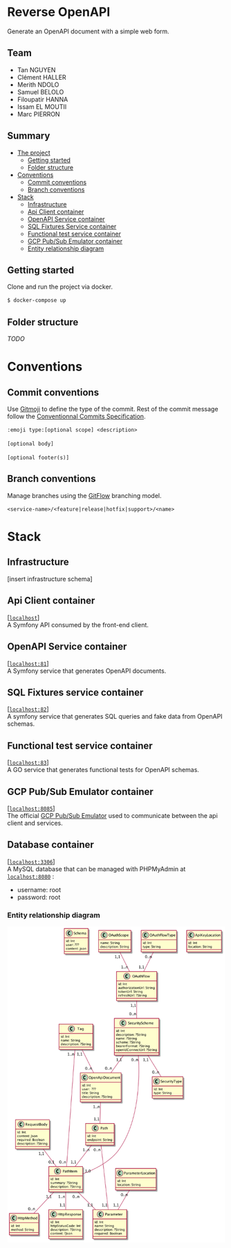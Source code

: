 # Reverse OpenAPI

Generate an OpenAPI document with a simple web form.

## Team

- Tan NGUYEN
- Clément HALLER
- Merith NDOLO 
- Samuel BELOLO
- Filoupatir HANNA
- Issam EL MOUTII 
- Marc PIERRON

## Summary 

- [The project](#Reverse-OpenAPI)
    - [Getting started](#Getting-started)
    - [Folder structure](#Folder-structure)
- [Conventions](#Conventions)
    - [Commit conventions](#Commit-conventions)
    - [Branch conventions](#Branch-conventions)
- [Stack](#Stack)
    - [Infrastructure](#Infrastructure)
    - [Api Client container](#Api-client-container)
    - [OpenAPI Service container](#OpenAPI-Service-container)
    - [SQL Fixtures Service container](#SQL-Fixtures-service-container)
    - [Functional test service container](#Functional-test-service-container)
    - [GCP Pub/Sub Emulator container](#GCP-Pub/Sub-Emulator-container)
    - [Entity relationship diagram](#Entity-relationship-diagram)

## Getting started 

Clone and run the project via docker.
```sh
$ docker-compose up
```

## Folder structure

*TODO*

# Conventions
## Commit conventions

Use [Gitmoji](https://gitmoji.dev/) to define the type of the commit.
Rest of the commit message follow the [Conventionnal Commits Specification](https://www.conventionalcommits.org/en/v1.0.0/).

```
:emoji type:[optional scope] <description>

[optional body]

[optional footer(s)]
```

## Branch conventions

Manage branches using the [GitFlow](https://www.atlassian.com/fr/git/tutorials/comparing-workflows/gitflow-workflow#:~:text=git%2Dflow%20est%20un%20outil,ex%C3%A9cuter%20brew%20install%20git%2Dflow%20.) branching model.

```
<service-name>/<feature|release|hotfix|support>/<name>
```

# Stack
## Infrastructure

[insert infrastructure schema]

## Api Client container 

[[`localhost`](http://localhost)]  
A Symfony API consumed by the front-end client.

## OpenAPI Service container

[[`localhost:81`](http://localhost:81)]  
A Symfony service that generates OpenAPI documents.

## SQL Fixtures service container

[[`localhost:82`](http://localhost:82)]  
A symfony service that generates SQL queries and fake data from OpenAPI schemas. 

## Functional test service container

[[`localhost:83`](http://localhost:83)]  
A GO service that generates functional tests for OpenAPI schemas.

## GCP Pub/Sub Emulator container
[[`localhost:8085`](http://localhost:8085)]   
The official [GCP Pub/Sub Emulator](https://cloud.google.com/pubsub/docs/emulator) used to communicate between the api client and services.


## Database container

[[`localhost:3306`](http://localhost:3306)]  
A MySQL database that can be managed with PHPMyAdmin at [`localhost:8080`](http://localhost:8080) :
- username: root
- password: root
 
### Entity relationship diagram

![entity-relationship-diagram](./documentation/entity-relationship-diagram.png)